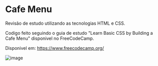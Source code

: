 # Cafe Menu


Revisão de estudo utilizando as tecnologias HTML e CSS.

Codigo feito seguindo o guia de estudo "Learn Basic CSS by Building a Cafe Menu" disponivel no FreeCodeCamp.

Disponivel em: https://www.freecodecamp.org/


![image](https://user-images.githubusercontent.com/55355805/222745343-4c9e3519-5689-4e1f-8ee2-2ff304b45b4c.png)

